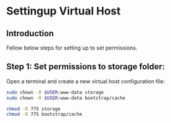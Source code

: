 # Settingup Virtual Host

## Introduction
Fellow below steps for setting up to set permissions.

## Step 1: Set permissions to storage folder:

Open a terminal and create a new virtual host configuration file:

```bash
sudo chown -R $USER:www-data storage
sudo chown -R $USER:www-data bootstrap/cache

chmod -R 775 storage
chmod -R 775 bootstrap/cache
```